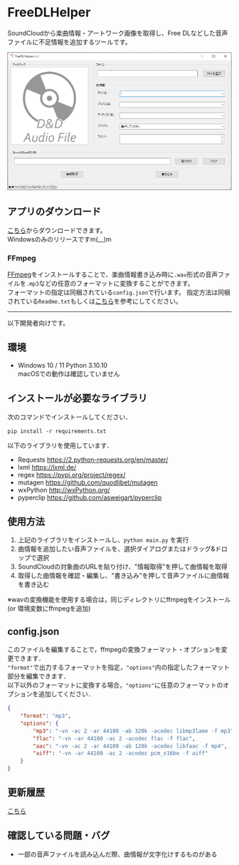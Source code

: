 # FreeDLHelper
SoundCloudから楽曲情報・アートワーク画像を取得し、Free DLなどした音声ファイルに不足情報を追加するツールです。

<img src='Resources/fdh_window.png' alt='画面'>

## アプリのダウンロード
[こちら](https://github.com/Massu0921/FreeDLHelper/releases)からダウンロードできます。  
Windowsのみのリリースですm(__)m

### FFmpeg
[FFmpeg](https://ffmpeg.org/download.html#build-windows)をインストールすることで、楽曲情報書き込み時に`.wav`形式の音声ファイルを`.mp3`などの任意のフォーマットに変換することができます。  
フォーマットの指定は同梱されている`config.json`で行います。
指定方法は同梱されている`Readme.txt`もしくは[こちら](#configjson)を参考にしてください。

---
以下開発者向けです。
## 環境
- Windows 10 / 11 Python 3.10.10  
macOSでの動作は確認していません

## インストールが必要なライブラリ
次のコマンドでインストールしてください．  
```
pip install -r requirements.txt
```

以下のライブラリを使用しています．  
- Requests https://2.python-requests.org/en/master/
- lxml https://lxml.de/
- regex https://pypi.org/project/regex/
- mutagen https://github.com/quodlibet/mutagen
- wxPython http://wxPython.org/
- pyperclip https://github.com/asweigart/pyperclip

## 使用方法
1. 上記のライブラリをインストールし、`python main.py` を実行
2. 曲情報を追加したい音声ファイルを、選択ダイアログまたはドラッグ&ドロップで選択
3. SoundCloudの対象曲のURLを貼り付け、"情報取得"を押して曲情報を取得
4. 取得した曲情報を確認・編集し、"書き込み"を押して音声ファイルに曲情報を書き込む

※wavの変換機能を使用する場合は，同じディレクトリにffmpegをインストール (or 環境変数にffmpegを追加)  

## config.json
このファイルを編集することで，ffmpegの変換フォーマット・オプションを変更できます．  
`"format"`で出力するフォーマットを指定，`"options"`内の指定したフォーマット部分を編集できます．  
以下以外のフォーマットに変換する場合，`"options"`に任意のフォーマットのオプションを追加してください．  
```json
{
    "format": "mp3",
    "options": {
        "mp3": "-vn -ac 2 -ar 44100 -ab 320k -acodec libmp3lame -f mp3",
        "flac": "-vn -ar 44100 -ac 2 -acodec flac -f flac",
        "aac": "-vn -ac 2 -ar 44100 -ab 128k -acodec libfaac -f mp4",
        "aiff": "-vn -ar 44100 -ac 2 -acodec pcm_s16be -f aiff"
    }
}
```

## 更新履歴
[こちら](./CHANGELOG.md)

## 確認している問題・バグ
- 一部の音声ファイルを読み込んだ際、曲情報が文字化けするものがある
